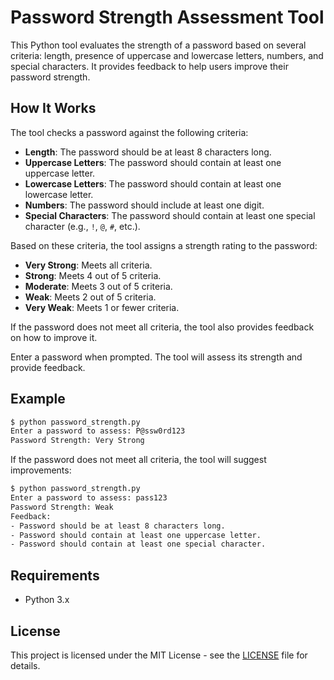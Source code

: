 # Password Strength Assessment Tool

This Python tool evaluates the strength of a password based on several criteria: length, presence of uppercase and lowercase letters, numbers, and special characters. It provides feedback to help users improve their password strength.

## How It Works

The tool checks a password against the following criteria:
- **Length**: The password should be at least 8 characters long.
- **Uppercase Letters**: The password should contain at least one uppercase letter.
- **Lowercase Letters**: The password should contain at least one lowercase letter.
- **Numbers**: The password should include at least one digit.
- **Special Characters**: The password should contain at least one special character (e.g., `!`, `@`, `#`, etc.).

Based on these criteria, the tool assigns a strength rating to the password:
- **Very Strong**: Meets all criteria.
- **Strong**: Meets 4 out of 5 criteria.
- **Moderate**: Meets 3 out of 5 criteria.
- **Weak**: Meets 2 out of 5 criteria.
- **Very Weak**: Meets 1 or fewer criteria.

If the password does not meet all criteria, the tool also provides feedback on how to improve it.

 Enter a password when prompted. The tool will assess its strength and provide feedback.

## Example

```bash
$ python password_strength.py
Enter a password to assess: P@ssw0rd123
Password Strength: Very Strong
```

If the password does not meet all criteria, the tool will suggest improvements:

```bash
$ python password_strength.py
Enter a password to assess: pass123
Password Strength: Weak
Feedback:
- Password should be at least 8 characters long.
- Password should contain at least one uppercase letter.
- Password should contain at least one special character.
```

## Requirements

- Python 3.x

## License

This project is licensed under the MIT License - see the [LICENSE](LICENSE) file for details.
```
